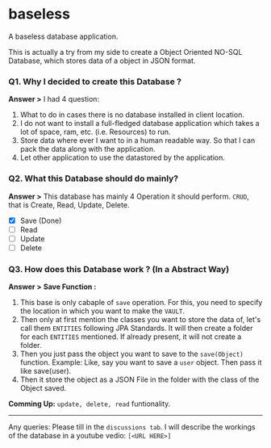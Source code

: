 # baseless 
A baseless database application.

This is actually a try from my side to create a Object Oriented NO-SQL Database, which stores data of a object in JSON format.<br>

### Q1. Why I decided to create this Database ?
**Answer >** I had 4 question:
1. What to do in cases there is no database installed in client location.
2. I do not want to install a full-fledged database application which takes a lot of space, ram, etc. (i.e. Resources) to run. 
3. Store data where ever I want to in a human readable way. So that I can pack the data along with the application. 
4. Let other application to use the datastored by the application.

### Q2. What this Database should do mainly?
**Answer >** This database has mainly 4 Operation it should perform. `CRUD`, that is Create, Read, Update, Delete.
- [x] Save (Done)
- [ ] Read
- [ ] Update
- [ ] Delete

### Q3. How does this Database work ? (In a Abstract Way)
**Answer >**
**Save Function :**
1. This base is only cabaple of `save` operation. For this, you need to specify the location in which you want to make the `VAULT`. 
2. Then only at first mention the classes you want to store the data of, let's call them `ENTITIES` following JPA Standards. It will then create a folder for each `ENTITIES` mentioned. If already present, it will not create a folder.
3. Then you just pass the object you want to save to the `save(Object)` function. Example: Like, say you want to save a `user` object. Then pass it like save(user).
4. Then it store the object as a JSON File in the folder with the class of the Object saved.

**Comming Up:** `update, delete, read` funtionality.

<hr>

Any queries: Please till in the `discussions tab`.
I will describe the workings of the database in a youtube vedio: `[<URL HERE>]`
